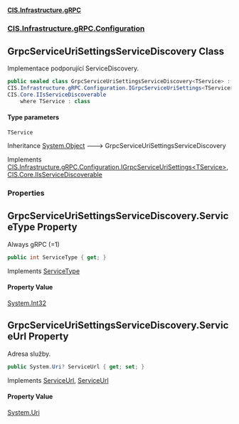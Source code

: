#### [CIS.Infrastructure.gRPC](index.md 'index')
### [CIS.Infrastructure.gRPC.Configuration](CIS.Infrastructure.gRPC.Configuration.md 'CIS.Infrastructure.gRPC.Configuration')

## GrpcServiceUriSettingsServiceDiscovery<TService> Class

Implementace podporující ServiceDiscovery.

```csharp
public sealed class GrpcServiceUriSettingsServiceDiscovery<TService> :
CIS.Infrastructure.gRPC.Configuration.IGrpcServiceUriSettings<TService>,
CIS.Core.IIsServiceDiscoverable
    where TService : class
```
#### Type parameters

<a name='CIS.Infrastructure.gRPC.Configuration.GrpcServiceUriSettingsServiceDiscovery_TService_.TService'></a>

`TService`

Inheritance [System.Object](https://docs.microsoft.com/en-us/dotnet/api/System.Object 'System.Object') &#129106; GrpcServiceUriSettingsServiceDiscovery<TService>

Implements [CIS.Infrastructure.gRPC.Configuration.IGrpcServiceUriSettings&lt;](CIS.Infrastructure.gRPC.Configuration.IGrpcServiceUriSettings_TService_.md 'CIS.Infrastructure.gRPC.Configuration.IGrpcServiceUriSettings<TService>')[TService](CIS.Infrastructure.gRPC.Configuration.GrpcServiceUriSettingsServiceDiscovery_TService_.md#CIS.Infrastructure.gRPC.Configuration.GrpcServiceUriSettingsServiceDiscovery_TService_.TService 'CIS.Infrastructure.gRPC.Configuration.GrpcServiceUriSettingsServiceDiscovery<TService>.TService')[&gt;](CIS.Infrastructure.gRPC.Configuration.IGrpcServiceUriSettings_TService_.md 'CIS.Infrastructure.gRPC.Configuration.IGrpcServiceUriSettings<TService>'), [CIS.Core.IIsServiceDiscoverable](https://docs.microsoft.com/en-us/dotnet/api/CIS.Core.IIsServiceDiscoverable 'CIS.Core.IIsServiceDiscoverable')
### Properties

<a name='CIS.Infrastructure.gRPC.Configuration.GrpcServiceUriSettingsServiceDiscovery_TService_.ServiceType'></a>

## GrpcServiceUriSettingsServiceDiscovery<TService>.ServiceType Property

Always gRPC (=1)

```csharp
public int ServiceType { get; }
```

Implements [ServiceType](https://docs.microsoft.com/en-us/dotnet/api/CIS.Core.IIsServiceDiscoverable.ServiceType 'CIS.Core.IIsServiceDiscoverable.ServiceType')

#### Property Value
[System.Int32](https://docs.microsoft.com/en-us/dotnet/api/System.Int32 'System.Int32')

<a name='CIS.Infrastructure.gRPC.Configuration.GrpcServiceUriSettingsServiceDiscovery_TService_.ServiceUrl'></a>

## GrpcServiceUriSettingsServiceDiscovery<TService>.ServiceUrl Property

Adresa služby.

```csharp
public System.Uri? ServiceUrl { get; set; }
```

Implements [ServiceUrl](https://docs.microsoft.com/en-us/dotnet/api/CIS.Core.IIsServiceDiscoverable.ServiceUrl 'CIS.Core.IIsServiceDiscoverable.ServiceUrl'), [ServiceUrl](CIS.Infrastructure.gRPC.Configuration.IGrpcServiceUriSettings_TService_.md#CIS.Infrastructure.gRPC.Configuration.IGrpcServiceUriSettings_TService_.ServiceUrl 'CIS.Infrastructure.gRPC.Configuration.IGrpcServiceUriSettings<TService>.ServiceUrl')

#### Property Value
[System.Uri](https://docs.microsoft.com/en-us/dotnet/api/System.Uri 'System.Uri')